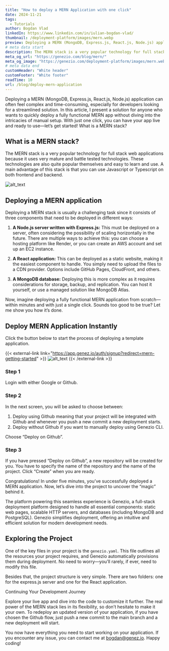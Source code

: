 ```yaml
---
title: "How to deploy a MERN Application with one click"
date: 2024-11-21
tags:
  - Tutorials
author: Bogdan Vlad
linkedIn: https://www.linkedin.com/in/iulian-bogdan-vlad/
thumbnail: /deployment-platform/images/mern.webp
preview: Deploying a MERN (MongoDB, Express.js, React.js, Node.js) application can often feel complex and time-consuming, especially for developers looking for a streamlined solution. In this article, I present a solution for anyone who wants to quickly deploy a fully functional MERN app without diving into the intricacies of manual setup. With just one click, you can have your app live and ready to use—let’s get started!
# meta data start
description: The MERN stack is a very popular technology for full stack web applications because it uses very mature and battle tested technologies.
meta_og_url: "https://genezio.com/blog/mern/"
meta_og_image: "https://genezio.com/deployment-platform/images/mern.webp"
# meta data end
customHeader: "White header"
customFooter: "White footer"
readTime: 10
url: /blog/deploy-mern-application
---
```


Deploying a MERN (MongoDB, Express.js, React.js, Node.js) application can often feel complex and time-consuming, especially for developers looking for a streamlined solution. In this article, I present a solution for anyone who wants to quickly deploy a fully functional MERN app without diving into the intricacies of manual setup. With just one click, you can have your app live and ready to use—let’s get started!
What is a MERN stack?

## What is a MERN stack?

The MERN stack is a very popular technology for full stack web applications because it uses very mature and battle tested technologies. These technologies are also quite popular themselves and easy to learn and use. A main advantage of this stack is that you can use Javascript or Typescript on both frontend and backend.

![alt_text](/deployment-platform/posts/merndeploy.webp)

## Deploying a MERN application

Deploying a MERN stack is usually a challenging task since it consists of three components that need to be deployed in different ways:

1. **A Node.js server written with Express.js:** This must be deployed on a server, often considering the possibility of scaling horizontally in the future. There are multiple ways to achieve this: you can choose a hosting platform like Render, or you can create an AWS account and set up an EC2 instance.

2. **A React application:** This can be deployed as a static website, making it the easiest component to handle. You simply need to upload the files to a CDN provider. Options include GitHub Pages, CloudFront, and others.

3. **A MongoDB database:** Deploying this is more complex as it requires considerations for storage, backup, and replication. You can host it yourself, or use a managed solution like MongoDB Atlas.

Now, imagine deploying a fully functional MERN application from scratch—within minutes and with just a single click. Sounds too good to be true? Let me show you how it’s done.

## Deploy MERN Application Instantly

Click the button below to start the process of deploying a template application.

{{< external-link link="https://app.genez.io/auth/signup?redirect=mern-getting-started" >}}
![alt_text](/deployment-platform/posts/deploy-button.svg)
{{< /external-link >}}

### Step 1

Login with either Google or Github.

### Step 2

In the next screen, you will be asked to choose between:

1. Deploy using Github meaning that your project will be integrated with Github and whenever you push a new commit a new deployment starts.
2. Deploy without Github if you want to manually deploy using Genezio CLI.

Choose “Deploy on Github”.

### Step 3

If you have pressed “Deploy on Github”, a new repository will be created for you. You have to specify the name of the repository and the name of the project. Click “Create” when you are ready.

Congratulations! In under five minutes, you’ve successfully deployed a MERN application. Now, let’s dive into the project to uncover the “magic” behind it.

The platform powering this seamless experience is Genezio, a full-stack deployment platform designed to handle all essential components: static web pages, scalable HTTP servers, and databases (including MongoDB and PostgreSQL). Genezio simplifies deployment, offering an intuitive and efficient solution for modern development needs.

## Exploring the Project

One of the key files in your project is the `genezio.yaml`. This file outlines all the resources your project requires, and Genezio automatically provisions them during deployment. No need to worry—you’ll rarely, if ever, need to modify this file.

Besides that, the project structure is very simple. There are two folders: one for the express.js server and one for the React application.

Continuing Your Development Journey

Explore your live app and dive into the code to customize it further. The real power of the MERN stack lies in its flexibility, so don’t hesitate to make it your own. To redeploy an updated version of your application, if you have chosen the Github flow, just push a new commit to the main branch and a new deployment will start.

You now have everything you need to start working on your application. If you encounter any issue, you can contact me at bogdan@genez.io. Happy coding!
